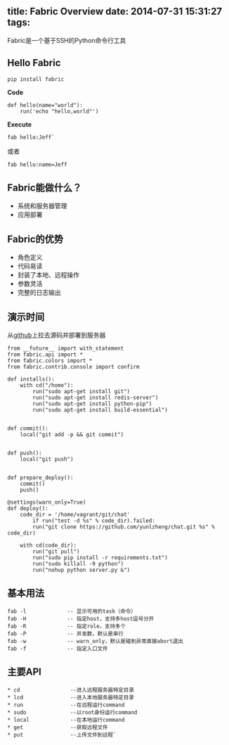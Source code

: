 title: Fabric Overview
date: 2014-07-31 15:31:27
tags:
---

Fabric是一个基于SSH的Python命令行工具


## Hello Fabric

```
pip install fabric
```

__Code__

```
def hello(name="world"):
    run('echo "hello,world"')
```

__Execute__

    fab hello:Jeff`

或者

    fab hello:name=Jeff

## Fabric能做什么？

* 系统和服务器管理
* 应用部署

## Fabric的优势

* 角色定义
* 代码易读
* 封装了本地、远程操作
* 参数灵活
* 完整的日志输出

## 演示时间

从[github](https://github.com/yunlzheng/chat)上拉去源码并部署到服务器


    from __future__ import with_statement
    from fabric.api import *
    from fabric.colors import *
    from fabric.contrib.console import confirm

    def installs():
        with cd("/home"):
            run("sudo apt-get install git")
            run("sudo apt-get install redis-server")
            run("sudo apt-get install python-pip")
            run("sudo apt-get install build-essential")


    def commit():
        local("git add -p && git commit")


    def push():
        local("git push")


    def prepare_deploy():
        commit()
        push()

    @settings(warn_only=True)
    def deploy():
        code_dir = '/home/vagrant/git/chat'
            if run("test -d %s" % code_dir).failed:
            run("git clone https://github.com/yunlzheng/chat.git %s" % code_dir)

        with cd(code_dir):
            run("git pull")
            run("sudo pip install -r requirements.txt")
            run("sudo killall -9 python")
            run("nohup python server.py &")

## 基本用法

    fab -l             -- 显示可用的task（命令）
    fab -H             -- 指定host，支持多host逗号分开
    fab -R             -- 指定role，支持多个
    fab -P             -- 并发数，默认是串行
    fab -w             -- warn_only，默认是碰到异常直接abort退出
    fab -f             -- 指定入口文件

## 主要API

    * cd                --进入远程服务器特定目录
    * lcd               --进入本地服务器特定目录
    * run               --在远程运行command
    * sudo              --以root身份运行command
    * local             --在本地运行command
    * get               --获取远程文件
    * put               --上传文件到远程`
